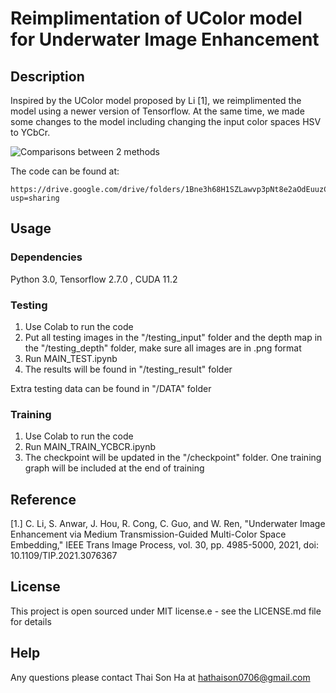 # Reimplimentation of UColor model for Underwater Image Enhancement

## Description

Inspired by the UColor model proposed by Li [1], we reimplimented the model using a newer version of Tensorflow. At the same time, we made some changes to the model including changing the input color spaces HSV to YCbCr.

![Comparisons between 2 methods](https://github.com/hathaison0706/Ucolor_reimplimentation/figure1.png?raw=true)

The code can be found at: 
```
https://drive.google.com/drive/folders/1Bne3h68H1SZLawvp3pNt8e2aOdEuuzCw?usp=sharing
```

## Usage

### Dependencies

Python 3.0, Tensorflow 2.7.0 , CUDA 11.2

### Testing

1. Use Colab to run the code
2. Put all testing images in the "/testing_input" folder and the depth map in the "/testing_depth" folder, make sure all images are in .png format
3. Run MAIN_TEST.ipynb
4. The results will be found in "/testing_result" folder

Extra testing data can be found in "/DATA" folder


### Training

1. Use Colab to run the code
2. Run MAIN_TRAIN_YCBCR.ipynb
3. The checkpoint will be updated in the "/checkpoint" folder. One training graph will be included at the end of training


## Reference
[1.] C. Li, S. Anwar, J. Hou, R. Cong, C. Guo, and W. Ren, "Underwater Image Enhancement via Medium Transmission-Guided Multi-Color Space Embedding," IEEE Trans Image Process, vol. 30, pp. 4985-5000, 2021, doi: 10.1109/TIP.2021.3076367


## License

This project is open sourced under MIT license.e - see the LICENSE.md file for details

## Help

Any questions please contact Thai Son Ha at hathaison0706@gmail.com


